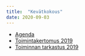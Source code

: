 ```yaml
---
title:  "Kevätkokous"
date: 2020-09-03
---
```


* [Agenda](/assets/docs/2020-spring-meeting-agenda.pdf)
* [Toimintakertomus 2019](/assets/docs/HelSec_Toimintakertomus_2019.pdf)
* [Toiminnan tarkastus 2019](/assets/docs/Toiminnantarkastus_2019.pdf)
